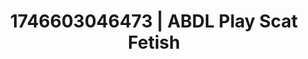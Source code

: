 ---
categories:
- AI-generated
- Fantasy kink
- Sultry voice
- Sensual touch
- Soft spanking
- ASMR
- POV erotica
- Cosplay
image: /assets/images/1746603046473.jpg
layout: post
seo:
  description: Featured content with exclusive Scat Fetish, ABDL Play. HD images available.
  keywords: Scat Fetish, ABDL Play
  og_image: /assets/images/1746603046473.jpg
  schema_type: VisualArtwork
tags:
- ABDL Play
- '#1746603046473'
- Scat Fetish
title: 1746603046473 | ABDL Play Scat Fetish
---